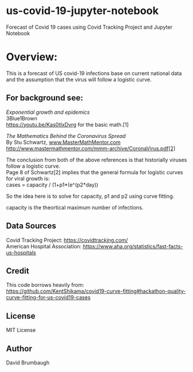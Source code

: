 # us-covid-19-jupyter-notebook
Forecast of Covid 19 cases using Covid Tracking Project and Jupyter Notebook

# Overview:  
This is a forecast of US covid-19 infections base on current national data and the assumption that the virus will
follow a logistic curve.

## For background see: 
*Exponential growth and epidemics*  
3Blue1Brown  
https://youtu.be/Kas0tIxDvrg for the basic math.[1]

*The Mathematics Behind the Coronavirus Spread*  
By Stu Schwartz, www.MasterMathMentor.com  
http://www.mastermathmentor.com/mmm-archive/CoronaVirus.pdf[2]  

The conclusion from both of the above references is that historially viruses follow a logistic curve.  
Page 8 of Schwartz[2]  implies that the general formula for logistic curves for viral growth is:  
cases = capacity / (1+p1*(e^(p2*day))

So the idea here  is to solve for capacity, p1 and p2 using curve fitting.

capacity is the theortical maximum number of infections.

## Data Sources
Covid Tracking Project: https://covidtracking.com/  
American Hospital Association: https://www.aha.org/statistics/fast-facts-us-hospitals  

## Credit
This code borrows heavily from:  
https://github.com/KentShikama/covid19-curve-fitting#hackathon-quality-curve-fitting-for-us-covid19-cases 

## License
MIT License  

## Author
David Brumbaugh

